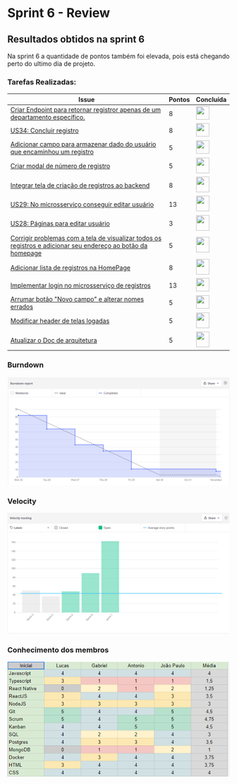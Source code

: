 # Sprint 6 - Review

## Resultados obtidos na sprint 6

Na sprint 6 a quantidade de pontos também foi elevada, pois está chegando perto do ultimo dia de projeto.

### Tarefas Realizadas:

| Issue                                                                                                                                                                    | Pontos | Concluída                                                                                                     |
| ------------------------------------------------------------------------------------------------------------------------------------------------------------------------ | ------ | ------------------------------------------------------------------------------------------------------------- |
| [Criar Endpoint para retornar registror apenas de um departamento específico.](https://github.com/fga-eps-mds/2021.1-Oraculo/issues/115)                                 | 8      | <image src="https://contmoura.com.br/wp-content/uploads/2019/09/x-png-icon-8.png" width=30 height=30>         |
| [US34: Concluir registro](https://github.com/fga-eps-mds/2021.1-Oraculo/issues/88)                                                                                       | 8      | <image src="https://contmoura.com.br/wp-content/uploads/2019/09/x-png-icon-8.png" width=30 height=30>         |
| [Adicionar campo para armazenar dado do usuário que encaminhou um registro](https://github.com/fga-eps-mds/2021.1-Oraculo/issues/109)                                    | 5      | <image src="https://contmoura.com.br/wp-content/uploads/2019/09/x-png-icon-8.png" width=30 height=30>         |
| [Criar modal de número de registro](https://github.com/fga-eps-mds/2021.1-Oraculo/issues/119)                                                                            | 5      | <image src="https://i.pinimg.com/originals/21/3d/c0/213dc0ed0a2e69d1978c75bfbcff903a.png" width=30 height=35> |
| [Integrar tela de criação de registros ao backend](https://github.com/fga-eps-mds/2021.1-Oraculo/issues/111)                                                             | 8      | <image src="https://i.pinimg.com/originals/21/3d/c0/213dc0ed0a2e69d1978c75bfbcff903a.png" width=30 height=35> |
| [US29: No microsserviço conseguir editar usuário](https://github.com/fga-eps-mds/2021.1-Oraculo/issues/79)                                                               | 13     | <image src="https://i.pinimg.com/originals/21/3d/c0/213dc0ed0a2e69d1978c75bfbcff903a.png" width=30 height=35> |
| [US28: Páginas para editar usuário](https://github.com/fga-eps-mds/2021.1-Oraculo/issues/78)                                                                             | 3      | <image src="https://i.pinimg.com/originals/21/3d/c0/213dc0ed0a2e69d1978c75bfbcff903a.png" width=30 height=35> |
| [Corrigir problemas com a tela de visualizar todos os registros e adicionar seu endereço ao botão da homepage](https://github.com/fga-eps-mds/2021.1-Oraculo/issues/118) | 5      | <image src="https://i.pinimg.com/originals/21/3d/c0/213dc0ed0a2e69d1978c75bfbcff903a.png" width=30 height=35> |
| [Adicionar lista de registros na HomePage](https://github.com/fga-eps-mds/2021.1-Oraculo/issues/116)                                                                     | 8      | <image src="https://i.pinimg.com/originals/21/3d/c0/213dc0ed0a2e69d1978c75bfbcff903a.png" width=30 height=35> |
| [Implementar login no microsserviço de registros](https://github.com/fga-eps-mds/2021.1-Oraculo/issues/105)                                                              | 13     | <image src="https://contmoura.com.br/wp-content/uploads/2019/09/x-png-icon-8.png" width=30 height=30>         |
| [Arrumar botão "Novo campo" e alterar nomes errados](https://github.com/fga-eps-mds/2021.1-Oraculo/issues/124)                                                           | 5      | <image src="https://contmoura.com.br/wp-content/uploads/2019/09/x-png-icon-8.png" width=30 height=30>         |
| [Modificar header de telas logadas](https://github.com/fga-eps-mds/2021.1-Oraculo/issues/125)                                                                            | 5      | <image src="https://i.pinimg.com/originals/21/3d/c0/213dc0ed0a2e69d1978c75bfbcff903a.png" width=30 height=35> |
| [Atualizar o Doc de arquitetura](https://github.com/fga-eps-mds/2021.1-Oraculo/issues/126)                                                                               | 5      | <image src="https://i.pinimg.com/originals/21/3d/c0/213dc0ed0a2e69d1978c75bfbcff903a.png" width=30 height=35> |

### Burndown

![Burndown](../../imgs/burndown/sprint6.png)

### Velocity

![Velocity](../../imgs/velocity/sprint6.png)

### Conhecimento dos membros

![Conhecimento dos membros](../../imgs/conhecimento/sprint6.png)
